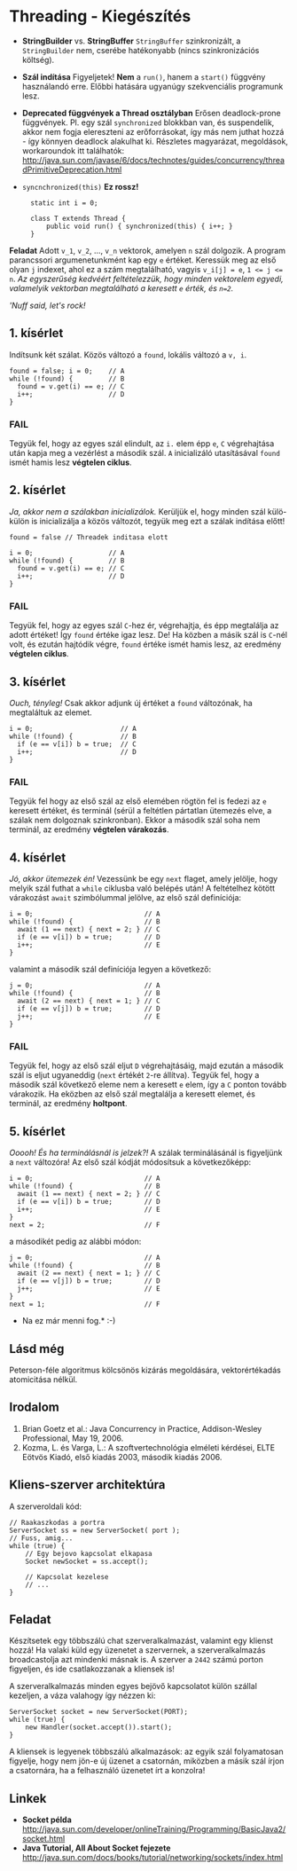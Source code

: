 # Threading - Kiegészítés #

* **StringBuilder** vs. **StringBuffer** `StringBuffer` szinkronizált, a
  `StringBuilder` nem, cserébe hatékonyabb (nincs szinkronizációs költség).
* **Szál indítása** Figyeljetek! **Nem** a `run()`, hanem a `start()` függvény
  használandó erre. Előbbi hatására ugyanúgy szekvenciális programunk lesz.
* **Deprecated függvények a Thread osztályban** Erősen deadlock-prone
  függvények. Pl. egy szál `synchronized` blokkban van, és suspendelik, akkor
  nem fogja elereszteni az erőforrásokat, így más nem juthat hozzá - így könnyen
  deadlock alakulhat ki. Részletes magyarázat, megoldások, workaroundok itt
  találhatók: <http://java.sun.com/javase/6/docs/technotes/guides/concurrency/threadPrimitiveDeprecation.html>
* `syncnchronized(this)` **Ez rossz!**

		static int i = 0;
		
		class T extends Thread {
		    public void run() { synchronized(this) { i++; }
		}


**Feladat** Adott `v_1`, `v_2`, ..., `v_n` vektorok, amelyen `n` szál dolgozik.
A program parancssori argumenetunkmént kap egy `e` értéket. Keressük meg az első
olyan `j` indexet, ahol ez a szám megtalálható, vagyis `v_i[j] = e`,
`1 <= j <= n`. *Az egyszerűség kedvéért feltételezzük, hogy minden vektorelem*
*egyedi, valamelyik vektorban megtalálható a keresett `e` érték, és `n=2`.*

*'Nuff said, let's rock!*

## 1. kísérlet ##
Indítsunk két szálat. Közös változó a `found`, lokális változó a `v, i`.

	found = false; i = 0;    // A
	while (!found) {         // B
	  found = v.get(i) == e; // C
	  i++;                   // D
	}     

### FAIL ###
Tegyük fel, hogy az egyes szál elindult, az `i.` elem épp `e`, `C` végrehajtása
után kapja meg a vezérlést a második szál. `A` inicializáló utasításával `found`
ismét hamis lesz **végtelen ciklus**.

## 2. kísérlet ##
*Ja, akkor nem a szálakban inicializálok.* Kerüljük el, hogy minden szál
külö-külön is inicializálja a közös változót, tegyük meg ezt a szálak indítása
előtt!

	found = false // Threadek inditasa elott
	
	i = 0;                   // A
	while (!found) {         // B
	  found = v.get(i) == e; // C
	  i++;                   // D
	}     

### FAIL ###
Tegyük fel, hogy az egyes szál `C`-hez ér, végrehajtja, és épp megtalálja az
adott értéket! Így `found` értéke igaz lesz. De! Ha közben a másik szál is
`C`-nél volt, és ezután hajtódik végre, `found` értéke ismét hamis lesz, az
eredmény **végtelen ciklus**.

## 3. kísérlet ##
*Ouch, tényleg!* Csak akkor adjunk új értéket a `found` változónak, ha
megtaláltuk az elemet.

	i = 0;                      // A
	while (!found) {            // B
	  if (e == v[i]) b = true;  // C
	  i++;                      // D
	}

### FAIL ###
Tegyük fel hogy az első szál az első elemében rögtön fel is fedezi az `e`
keresett értéket, és terminál (sérül a feltétlen pártatlan ütemezés elve, a
szálak nem dolgoznak szinkronban). Ekkor a második szál soha nem terminál, az
eredmény **végtelen várakozás**.

## 4. kísérlet ##
*Jó, akkor ütemezek én!* Vezessünk be egy `next` flaget, amely jelölje, hogy
melyik szál futhat a `while` ciklusba való belépés után! A feltételhez kötött
várakozást `await` szimbólummal jelölve, az első szál definíciója:

	i = 0;                            // A
	while (!found) {                  // B
	  await (1 == next) { next = 2; } // C
	  if (e == v[i]) b = true;        // D
	  i++;                            // E
	}

valamint a második szál definíciója legyen a következő:

	j = 0;                            // A
	while (!found) {                  // B
	  await (2 == next) { next = 1; } // C
	  if (e == v[j]) b = true;        // D
	  j++;                            // E
	}

### FAIL ###
Tegyük fel, hogy az első szál eljut `D` végrehajtásáig, majd ezután a második
szál is eljut ugyaneddig (`next` értékét `2`-re állítva). Tegyük fel, hogy a
második szál következő eleme nem a keresett `e` elem, így a `C` ponton tovább
várakozik. Ha eközben az első szál megtalálja a keresett elemet, és terminál, az
eredmény **holtpont**.

## 5. kísérlet ##
*Ooooh! És ha terminálásnál is jelzek?!* A szálak terminálásánál is figyeljünk a
`next` változóra! Az első szál kódját módosítsuk a következőképp:

	i = 0;                            // A
	while (!found) {                  // B
	  await (1 == next) { next = 2; } // C
	  if (e == v[i]) b = true;        // D
	  i++;                            // E
	}
	next = 2;                         // F

a másodikét pedig az alábbi módon:

	j = 0;                            // A
	while (!found) {                  // B
	  await (2 == next) { next = 1; } // C
	  if (e == v[j]) b = true;        // D
	  j++;                            // E
	}
	next = 1;                         // F

* Na ez már menni fog.* :-)

## Lásd még ##
Peterson-féle algoritmus kölcsönös kizárás megoldására, vektorértékadás atomicitása nélkül.

## Irodalom ##
1. Brian Goetz et al.: Java Concurrency in Practice, Addison-Wesley
   Professional, May 19, 2006.
2. Kozma, L. és Varga, L.: A szoftvertechnológia elméleti kérdései, ELTE Eötvös
   Kiadó, első kiadás 2003, második kiadás 2006.

## Kliens-szerver architektúra ##
A szerveroldali kód:

	// Raakaszkodas a portra
	ServerSocket ss = new ServerSocket( port );
	// Fuss, amig...
	while (true) {
	    // Egy bejovo kapcsolat elkapasa
	    Socket newSocket = ss.accept();
	
	    // Kapcsolat kezelese
	    // ...
	}

## Feladat ##
Készítsetek egy többszálú chat szerveralkalmazást, valamint egy klienst hozzá!
Ha valaki küld egy üzenetet a szervernek, a szerveralkalmazás broadcastolja azt
mindenki másnak is. A szerver a `2442` számú porton figyeljen, és ide
csatlakozzanak a kliensek is!

A szerveralkalmazás minden egyes bejövő kapcsolatot külön szállal kezeljen, a
váza valahogy így nézzen ki:

	ServerSocket socket = new ServerSocket(PORT);
	while (true) {
	    new Handler(socket.accept()).start();
	}

A kliensek is legyenek többszálú alkalmazások: az egyik szál folyamatosan
figyelje, hogy nem jön-e új üzenet a csatornán, miközben a másik szál írjon a
csatornára, ha a felhasználó üzenetet írt a konzolra!

## Linkek ##
* **Socket példa** <http://java.sun.com/developer/onlineTraining/Programming/BasicJava2/socket.html>
* **Java Tutorial, All About Socket fejezete** <http://java.sun.com/docs/books/tutorial/networking/sockets/index.html>
